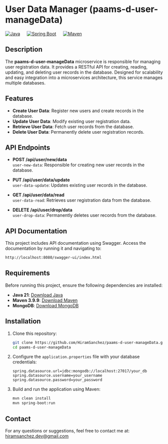 # **User Data Manager (paams-d-user-manageData)**

[![Java](https://img.shields.io/badge/Java-21-skyblue)](https://www.oracle.com/java/)
 &emsp;
[![Spring Boot](https://img.shields.io/badge/Spring%20Boot-3.2.3-lightgreen)](https://spring.io/projects/spring-boot)
 &emsp;
[![Maven](https://img.shields.io/badge/Maven-3.9.9-gold)](https://maven.apache.org/)


## **Description**
The **paams-d-user-manageData** microservice is responsible for managing user registration data. It provides a RESTful API for creating, reading, updating, and deleting user records in the database. Designed for scalability and easy integration into a microservices architecture, this service manages multiple databases.


## **Features**
- **Create User Data**: Register new users and create records in the database.
- **Update User Data**: Modify existing user registration data.
- **Retrieve User Data**: Fetch user records from the database.
- **Delete User Data**: Permanently delete user registration records. 


## **API Endpoints**

- **POST /api/user/new/data**  
  `user-new-data`: Responsible for creating new user records in the database.
  
- **PUT /api/user/data/update**  
  `user-data-update`: Updates existing user records in the database.
  
- **GET /api/user/data/read**  
  `user-data-read`: Retrieves user registration data from the database.
  
- **DELETE /api/user/drop/data**  
  `user-drop-data`: Permanently deletes user records from the database.

## **API Documentation**
This project includes API documentation using Swagger. Access the documentation by running it and navigating to:
```bash
http://localhost:8080/swagger-ui/index.html
```

## **Requirements**
Before running this project, ensure the following dependencies are installed:


- **Java 21**: [Download Java](https://www.oracle.com/java/technologies/downloads/#java21l)
- **Maven 3.9.9**: [Download Maven](https://maven.apache.org/download.cgi)
- **MongoDB**: [Download MongoDB](https://www.mongodb.com/try/download/community)


## **Installation**

1. Clone this repository:
    ```bash
    git clone https://github.com/HiramSanchez/paams-d-user-manageData.git
    cd paams-d-user-manageData
    ```

2. Configure the `application.properties` file with your database credentials:
    ```properties
    spring.datasource.url=jdbc:mongodb://localhost:27017/your_db
    spring.datasource.username=your_username
    spring.datasource.password=your_password
    ```

3. Build and run the application using Maven:
    ```bash
    mvn clean install
    mvn spring-boot:run
    ```  

## **Contact**
For any questions or suggestions, feel free to contact me at:  
hiramsanchez.dev@gmail.com  
